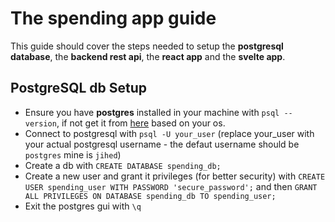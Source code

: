 # The spending app guide
This guide should cover the steps needed to setup the **postgresql database**, the **backend rest api**, the **react app** and the **svelte app**.

## PostgreSQL db Setup
- Ensure you have **postgres** installed in your machine with `psql --version`, if not get it from [here](https://www.postgresql.org/download/) based on your os.
- Connect to postgresql with `psql -U your_user` (replace your_user with your actual postgresql username - the defaut username should be `postgres` mine is `jihed`)
- Create a db with `CREATE DATABASE spending_db;`
- Create a new user and grant it privileges (for better security) with `CREATE USER spending_user WITH PASSWORD 'secure_password';` and then `GRANT ALL PRIVILEGES ON DATABASE spending_db TO spending_user;`
- Exit the postgres gui with `\q`

